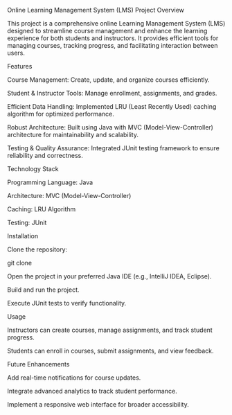 Online Learning Management System (LMS)
Project Overview

This project is a comprehensive online Learning Management System (LMS) designed to streamline course management and enhance the learning experience for both students and instructors. It provides efficient tools for managing courses, tracking progress, and facilitating interaction between users.

Features

Course Management: Create, update, and organize courses efficiently.

Student & Instructor Tools: Manage enrollment, assignments, and grades.

Efficient Data Handling: Implemented LRU (Least Recently Used) caching algorithm for optimized performance.

Robust Architecture: Built using Java with MVC (Model-View-Controller) architecture for maintainability and scalability.

Testing & Quality Assurance: Integrated JUnit testing framework to ensure reliability and correctness.

Technology Stack

Programming Language: Java

Architecture: MVC (Model-View-Controller)

Caching: LRU Algorithm

Testing: JUnit

Installation

Clone the repository:

git clone <repository-url>


Open the project in your preferred Java IDE (e.g., IntelliJ IDEA, Eclipse).

Build and run the project.

Execute JUnit tests to verify functionality.

Usage

Instructors can create courses, manage assignments, and track student progress.

Students can enroll in courses, submit assignments, and view feedback.

Future Enhancements

Add real-time notifications for course updates.

Integrate advanced analytics to track student performance.

Implement a responsive web interface for broader accessibility.
